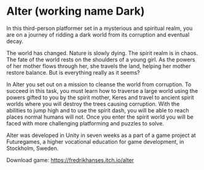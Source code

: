 # Alter (working name Dark)

In this third-person platformer set in a mysterious and spiritual realm, you are on a journey of ridding a dark world from its corruption and eventual decay.  

The world has changed. Nature is slowly dying. The spirit realm is in chaos. The fate of the world rests on the shoulders of a young girl. As the powers of her mother flows through her, she travels the land, helping her mother restore balance. But is everything really as it seems?

In Alter you set out on a mission to cleanse the world from corruption. To succeed in this task, you must learn how to traverse a large world using the powers gifted to you by the spirit mother, Keres and travel to ancient spirit worlds where you will destroy the trees causing corruption. With the abilities to jump high and to use the spirit dash, you will be able to reach places normal humans will not. Once you enter the spirit world you will be faced with more challenging platforming and puzzles to solve.

Alter was developed in Unity in seven weeks as a part of a game project at Futuregames, a higher vocational education for game development, in Stockholm, Sweden.

Download game: https://fredrikhanses.itch.io/alter
